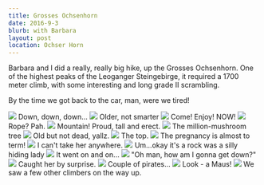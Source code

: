 ```yaml
---
title: Grosses Ochsenhorn
date: 2016-9-3
blurb: with Barbara
layout: post
location: Ochser Horn
---
```


Barbara and I did a really, really big hike, up the Grosses Ochsenhorn.
One of the highest peaks of the Leoganger Steingebirge, it required a
1700 meter climb, with some interesting and long grade II scrambling.

By the time we got back to the car, man, were we tired!

<a href='https://www.flickr.com/photos/55338612@N00/28966357323'>
<img src='https://farm9.static.flickr.com/8207/28966357323_9a68e4e662_b.jpg'></a>
Down, down, down...



<a href='https://www.flickr.com/photos/55338612@N00/28966326213'>
<img src='https://farm9.static.flickr.com/8204/28966326213_2b96585217_b.jpg'></a>
Older, not smarter



<a href='https://www.flickr.com/photos/55338612@N00/28964332384'>
<img src='https://farm9.static.flickr.com/8321/28964332384_f2c2cb3939_b.jpg'></a>
Come! Enjoy! NOW!



<a href='https://www.flickr.com/photos/55338612@N00/28966354853'>
<img src='https://farm9.static.flickr.com/8184/28966354853_b1874d6a4c_b.jpg'></a>
Rope? Pah.



<a href='https://www.flickr.com/photos/55338612@N00/28966348223'>
<img src='https://farm9.static.flickr.com/8539/28966348223_8f07b1f96d_b.jpg'></a>
Mountain! Proud, tall and erect.



<a href='https://www.flickr.com/photos/55338612@N00/29509239261'>
<img src='https://farm9.static.flickr.com/8131/29509239261_cb904dc4aa_b.jpg'></a>
The million-mushroom tree



<a href='https://www.flickr.com/photos/55338612@N00/28966346043'>
<img src='https://farm9.static.flickr.com/8408/28966346043_12982e7f45_b.jpg'></a>
Old but not dead, yallz.



<a href='https://www.flickr.com/photos/55338612@N00/29479883192'>
<img src='https://farm9.static.flickr.com/8325/29479883192_e2477770b6_b.jpg'></a>
The top.



<a href='https://www.flickr.com/photos/55338612@N00/28966352933'>
<img src='https://farm9.static.flickr.com/8196/28966352933_87e703b2e1_b.jpg'></a>
The pregnancy is almost to term!



<a href='https://www.flickr.com/photos/55338612@N00/28966350793'>
<img src='https://farm9.static.flickr.com/8453/28966350793_238f6cc8fc_b.jpg'></a>
I can't take her anywhere.



<a href='https://www.flickr.com/photos/55338612@N00/28966323893'>
<img src='https://farm9.static.flickr.com/8178/28966323893_7dde7c3817_b.jpg'></a>
Um...okay it's a rock was a silly hiding lady



<a href='https://www.flickr.com/photos/55338612@N00/29555700226'>
<img src='https://farm9.static.flickr.com/8361/29555700226_1aa303c6b9_b.jpg'></a>
It went on and on...



<a href='https://www.flickr.com/photos/55338612@N00/29479885162'>
<img src='https://farm9.static.flickr.com/8526/29479885162_a61ac36c2a_b.jpg'></a>
"Oh man, how am I gonna get down?"



<a href='https://www.flickr.com/photos/55338612@N00/29479874752'>
<img src='https://farm9.static.flickr.com/8413/29479874752_fc328541f6_b.jpg'></a>
Caught her by surprise.



<a href='https://www.flickr.com/photos/55338612@N00/29555695506'>
<img src='https://farm9.static.flickr.com/8206/29555695506_02937e0970_b.jpg'></a>
Couple of pirates...



<a href='https://www.flickr.com/photos/55338612@N00/29299551930'>
<img src='https://farm9.static.flickr.com/8706/29299551930_f5185ceb36_b.jpg'></a>
Look - a Maus!



<a href='https://www.flickr.com/photos/55338612@N00/29479877752'>
<img src='https://farm9.static.flickr.com/8488/29479877752_7bb565c889_b.jpg'></a>
We saw a few other climbers on the way up.





